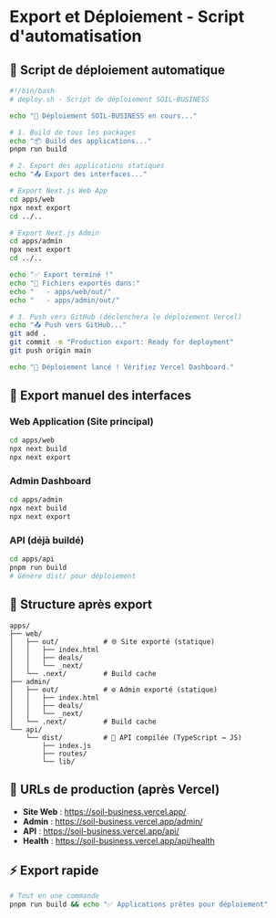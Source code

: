 # Export et Déploiement - Script d'automatisation

## 🚀 Script de déploiement automatique

```bash
#!/bin/bash
# deploy.sh - Script de déploiement SOIL-BUSINESS

echo "🚀 Déploiement SOIL-BUSINESS en cours..."

# 1. Build de tous les packages
echo "📦 Build des applications..."
pnpm run build

# 2. Export des applications statiques
echo "📤 Export des interfaces..."

# Export Next.js Web App
cd apps/web
npx next export
cd ../..

# Export Next.js Admin
cd apps/admin  
npx next export
cd ../..

echo "✅ Export terminé !"
echo "📁 Fichiers exportés dans:"
echo "   - apps/web/out/"
echo "   - apps/admin/out/"

# 3. Push vers GitHub (déclenchera le déploiement Vercel)
echo "📤 Push vers GitHub..."
git add .
git commit -m "Production export: Ready for deployment"
git push origin main

echo "🎉 Déploiement lancé ! Vérifiez Vercel Dashboard."
```

## 🎯 Export manuel des interfaces

### Web Application (Site principal)
```bash
cd apps/web
npx next build
npx next export
```

### Admin Dashboard  
```bash
cd apps/admin
npx next build
npx next export
```

### API (déjà buildé)
```bash
cd apps/api
pnpm run build
# Génère dist/ pour déploiement
```

## 📁 Structure après export

```
apps/
├── web/
│   ├── out/           # 🌐 Site exporté (statique)
│   │   ├── index.html
│   │   ├── deals/
│   │   └── _next/
│   └── .next/         # Build cache
├── admin/
│   ├── out/           # ⚙️ Admin exporté (statique)  
│   │   ├── index.html
│   │   ├── deals/
│   │   └── _next/
│   └── .next/         # Build cache
└── api/
    └── dist/          # 🔗 API compilée (TypeScript → JS)
        ├── index.js
        ├── routes/
        └── lib/
```

## 🔗 URLs de production (après Vercel)

- **Site Web** : https://soil-business.vercel.app/
- **Admin** : https://soil-business.vercel.app/admin/  
- **API** : https://soil-business.vercel.app/api/
- **Health** : https://soil-business.vercel.app/api/health

## ⚡ Export rapide

```bash
# Tout en une commande
pnpm run build && echo "✅ Applications prêtes pour déploiement"
```